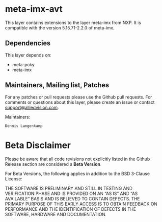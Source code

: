 # meta-imx-avt 


This layer contains extensions to the layer meta-imx from NXP. 
It is compatible with the version 5.15.71-2.2.0 of meta-imx.


## Dependencies
This layer depends on:
 - meta-poky
 - meta-imx

## Maintainers, Mailing list, Patches

For any patches or pull requests please use the Github pull requests.
For comments or questions about this layer, please create an issue or contact support@alliedvision.com.


Maintainers:

	Dennis Langenkamp



# Beta Disclaimer

Please be aware that all code revisions not explicitly listed in the Github Release section are
considered a **Beta Version**.

For Beta Versions, the following applies in addition to the BSD 3-Clause License:

THE SOFTWARE IS PRELIMINARY AND STILL IN TESTING AND VERIFICATION PHASE AND IS PROVIDED ON AN “AS
IS” AND “AS AVAILABLE” BASIS AND IS BELIEVED TO CONTAIN DEFECTS. THE PRIMARY PURPOSE OF THIS EARLY
ACCESS IS TO OBTAIN FEEDBACK ON PERFORMANCE AND THE IDENTIFICATION OF DEFECTS IN THE SOFTWARE,
HARDWARE AND DOCUMENTATION.
